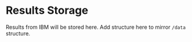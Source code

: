 # Results Storage

Results from IBM will be stored here. Add structure here to mirror `/data` structure.
